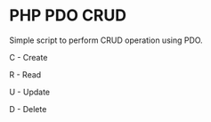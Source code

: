 # PHP PDO CRUD

Simple script to perform CRUD operation using PDO.

C - Create

R - Read

U - Update

D - Delete

